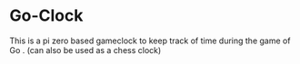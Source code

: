 # Go-Clock
This is a pi zero based gameclock to keep track of time during the game of Go . (can also be used as a chess clock)
